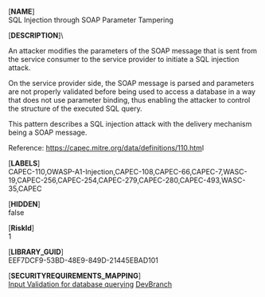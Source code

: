 [**NAME**]\
SQL Injection through SOAP Parameter Tampering

[**DESCRIPTION**]\
<p>An attacker modifies the parameters of the SOAP message that is sent from the service consumer to the service provider to initiate a SQL injection attack. </p><p>On the service provider side, the SOAP message is parsed and parameters are not properly validated before being used to access a database in a way that does not use parameter binding, thus enabling the attacker to control the structure of the executed SQL query. </p><p>This pattern describes a SQL injection attack with the delivery mechanism being a SOAP message. </p><p></p><p>Reference: <a href="https://capec.mitre.org/data/definitions/110.htm">https://capec.mitre.org/data/definitions/110.htm</a>l</p>

[**LABELS**]\
CAPEC-110,OWASP-A1-Injection,CAPEC-108,CAPEC-66,CAPEC-7,WASC-19,CAPEC-256,CAPEC-254,CAPEC-279,CAPEC-280,CAPEC-493,WASC-35,CAPEC

[**HIDDEN**]\
false

[**RiskId**]\
1

[**LIBRARY_GUID**]\
EEF7DCF9-53BD-48E9-849D-21445EBAD101

[**SECURITYREQUIREMENTS_MAPPING**]\
[Input Validation for database querying](SecurityRequirements/306CAB7E-68E2-45D1-BA99-61918B297A6F_en.md)
[DevBranch](SecurityRequirements/306CAB7E-68E2-45D1-BA99-61918B297A6F_en.md)
